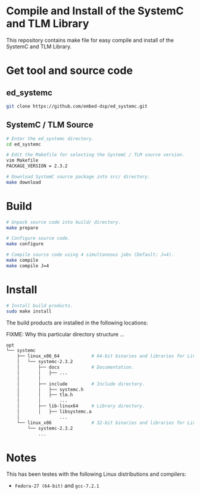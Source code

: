 
Compile and Install of the SystemC and TLM Library
==================================================

This repository contains make file for easy compile and install of the SystemC and TLM Library.

Get tool and source code
========================

## ed_systemc
```bash
git clone https://github.com/embed-dsp/ed_systemc.git
```

## SystemC / TLM Source
```bash
# Enter the ed_systemc directory.
cd ed_systemc

# Edit the Makefile for selecting the SystemC / TLM source version.
vim Makefile
PACKAGE_VERSION = 2.3.2

# Download SystemC source package into src/ directory.
make download
```

Build
=====
```bash
# Unpack source code into build/ directory.
make prepare

# Configure source code.
make configure

# Compile source code using 4 simultaneous jobs (Default: J=4).
make compile
make compile J=4
```

Install
=======
```bash
# Install build products.
sudo make install
```

The build products are installed in the following locations:

FIXME: Why this particular directory structure ...
```bash
opt
└── systemc
    ├── linux_x86_64            # 64-bit binaries and libraries for Linux
    │   └── systemc-2.3.2
    │       ├── docs            # Documentation.
    │       │   ├── ...
    │       │
    │       ├── include         # Include directory.
    │       │   ├── systemc.h
    │       │   ├── tlm.h
    │       │       ...
    │       ├── lib-linux64     # Library directory.
    │       │   ├── libsystemc.a
    │               ...
    └── linux_x86               # 32-bit binaries and libraries for Linux
        └── systemc-2.3.2
            ...
```

Notes
=====

This has been testes with the following Linux distributions and compilers:
* `Fedora-27 (64-bit)` and `gcc-7.2.1`
